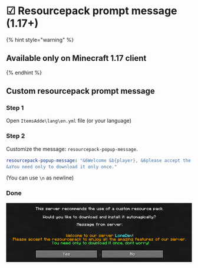 # ☑ Resourcepack prompt message (1.17+)

{% hint style="warning" %}
## Available only on Minecraft 1.17 client
{% endhint %}

## Custom resourcepack prompt message

### Step 1

Open `ItemsAdde\lang\en.yml` file (or your language)

### Step 2

Customize the message: `resourcepack-popup-message`.

```yaml
resourcepack-popup-message: "&6Welcome &b{player}, &6please accept the resourcepack to enjoy all the amazing features of our server.\n
&aYou need only to download it only once."
```

(You can use `\n` as newline)

### Done

![](<../.gitbook/assets/immagine (127).png>)

